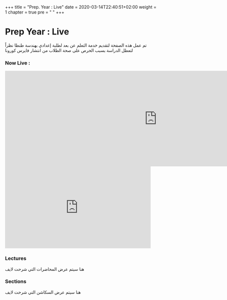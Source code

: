 +++
title = "Prep. Year : Live"
date = 2020-03-14T22:40:51+02:00
weight = 1
chapter = true
pre = "<i class='fas fa-graduation-cap'></i> "
+++

# Prep Year : Live
تم عمل هذه الصفحة لتقديم خدمة التعلم عن بعد لطلبة إعدادي بهندسة طنطا
نظراً لتعطل الدراسة بسبب الحرص على صحة الطلاب من انتشار فايرس كورونا 


### Now Live :

<iframe width="1000" height="315" src="https://www.youtube.com/embed/JfXmJCYm6V8" frameborder="0" allow="accelerometer; autoplay; encrypted-media; gyroscope; picture-in-picture" allowfullscreen></iframe>

<iframe allowfullscreen="" frameborder="0" height="270" src="https://www.youtube.com/live_chat?v=JfXmJCYm6V8&embed_domain=www.collegetanta.cf" width="480"></iframe><br />

### Lectures

هنا سيتم عرض المحاضرات التي شرحت لايف 

### Sections

هنا سيتم عرض السكاشن التي شرحت لايف